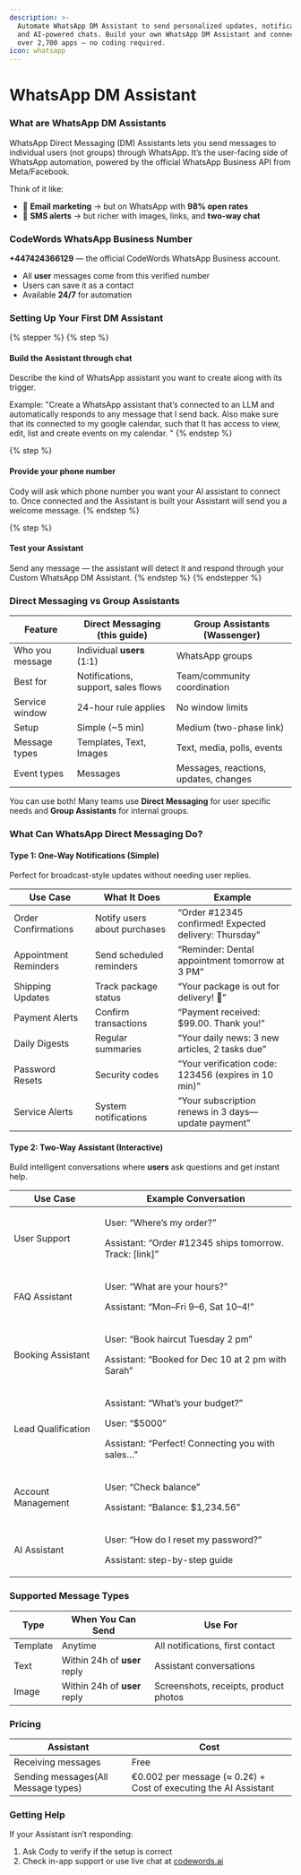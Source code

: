 ```yaml
---
description: >-
  Automate WhatsApp DM Assistant to send personalized updates, notifications,
  and AI-powered chats. Build your own WhatsApp DM Assistant and connect with
  over 2,700 apps — no coding required.
icon: whatsapp
---
```


# WhatsApp DM Assistant

### What are WhatsApp DM Assistants

WhatsApp Direct Messaging (DM) Assistants lets you send messages to individual users (not groups) through WhatsApp. It’s the user-facing side of WhatsApp automation, powered by the official WhatsApp Business API from Meta/Facebook.

Think of it like:

* 📧 **Email marketing** → but on WhatsApp with **98% open rates**
* 📲 **SMS alerts** → but richer with images, links, and **two-way chat**

### CodeWords WhatsApp Business Number

**+447424366129** — the official CodeWords WhatsApp Business account.

* All **user** messages come from this verified number
* Users can save it as a contact
* Available **24/7** for automation

### Setting Up Your First DM Assistant

{% stepper %}
{% step %}
#### Build the Assistant through chat

Describe the kind of WhatsApp assistant you want to create along with its trigger.

Example: "Create a WhatsApp assistant that’s connected to an LLM and automatically responds to any message that I send back. Also make sure that its connected to my google calendar, such that It has access to view, edit, list and create events on my calendar. "
{% endstep %}

{% step %}
#### Provide your phone number

Cody will ask which phone number you want your AI assistant to connect to. Once connected and the Assistant is built your Assistant will send you a welcome message.
{% endstep %}

{% step %}
#### Test your Assistant

Send any message — the assistant will detect it and respond through your Custom WhatsApp DM Assistant.
{% endstep %}
{% endstepper %}

### Direct Messaging vs Group Assistants

| Feature         | Direct Messaging (this guide)       | Group Assistants (Wassenger)          |
| --------------- | ----------------------------------- | ------------------------------------- |
| Who you message | Individual **users** (1:1)          | WhatsApp groups                       |
| Best for        | Notifications, support, sales flows | Team/community coordination           |
| Service window  | 24-hour rule applies                | No window limits                      |
| Setup           | Simple (\~5 min)                    | Medium (two-phase link)               |
| Message types   | Templates, Text, Images             | Text, media, polls, events            |
| Event types     | Messages                            | Messages, reactions, updates, changes |

&#x20;You can use both! Many teams use **Direct Messaging** for user specific needs and **Group Assistants** for internal groups.

### What Can WhatsApp Direct Messaging Do?

#### Type 1: One-Way Notifications (Simple)

Perfect for broadcast-style updates without needing user replies.

| Use Case              | What It Does                 | Example                                               |
| --------------------- | ---------------------------- | ----------------------------------------------------- |
| Order Confirmations   | Notify users about purchases | “Order #12345 confirmed! Expected delivery: Thursday” |
| Appointment Reminders | Send scheduled reminders     | “Reminder: Dental appointment tomorrow at 3 PM”       |
| Shipping Updates      | Track package status         | “Your package is out for delivery! 🚚”                |
| Payment Alerts        | Confirm transactions         | “Payment received: $99.00. Thank you!”                |
| Daily Digests         | Regular summaries            | “Your daily news: 3 new articles, 2 tasks due”        |
| Password Resets       | Security codes               | “Your verification code: 123456 (expires in 10 min)”  |
| Service Alerts        | System notifications         | “Your subscription renews in 3 days—update payment”   |

#### Type 2: Two-Way Assistant (Interactive)

Build intelligent conversations where **users** ask questions and get instant help.

| Use Case           | Example Conversation                                                                                                 |
| ------------------ | -------------------------------------------------------------------------------------------------------------------- |
| User Support       | <p>User: “Where’s my order?” </p><p>Assistant: “Order #12345 ships tomorrow. Track: [link]”</p>                      |
| FAQ Assistant      | <p>User: “What are your hours?” </p><p>Assistant: “Mon–Fri 9–6, Sat 10–4!”</p>                                       |
| Booking Assistant  | <p>User: “Book haircut Tuesday 2 pm” </p><p>Assistant: “Booked for Dec 10 at 2 pm with Sarah”</p>                    |
| Lead Qualification | <p>Assistant: “What’s your budget?” </p><p>User: “$5000” </p><p>Assistant: “Perfect! Connecting you with sales…”</p> |
| Account Management | <p>User: “Check balance” </p><p>Assistant: “Balance: $1,234.56”</p>                                                  |
| AI Assistant       | <p>User: “How do I reset my password?” </p><p>Assistant: step-by-step guide</p>                                      |

### Supported Message Types

| Type     | When You Can Send             | Use For                               |
| -------- | ----------------------------- | ------------------------------------- |
| Template | Anytime                       | All notifications, first contact      |
| Text     |  Within 24h of **user** reply | Assistant conversations               |
| Image    | Within 24h of **user** reply  | Screenshots, receipts, product photos |

### Pricing

| Assistant                           | Cost                                                             |
| ----------------------------------- | ---------------------------------------------------------------- |
| Receiving messages                  | Free                                                             |
| Sending messages(All Message types) | €0.002 per message (≈ 0.2¢) + Cost of executing the AI Assistant |

### Getting Help

If your Assistant isn’t responding:

1. Ask Cody to verify if the setup is correct
2. Check in-app support or use live chat at [codewords.ai](https://codewords.agemo.ai/)
